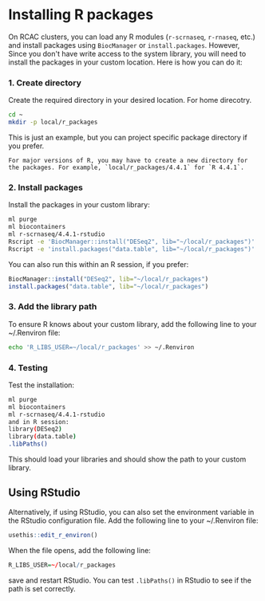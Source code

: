 # Installing R packages

On RCAC clusters, you can load any R modules (`r-scrnaseq`, `r-rnaseq`, etc.) and install packages using `BiocManager` or `install.packages`. However, Since you don't have write access to the system library, you will need to install the packages in your custom location. Here is how you can do it:

### 1.	Create directory

Create the required directory in your desired location. For home direcotry.

```bash
cd ~
mkdir -p local/r_packages
```

This is just an example, but you can project specific package directory if you prefer. 

```{note}
For major versions of R, you may have to create a new directory for the packages. For example, `local/r_packages/4.4.1` for `R 4.4.1`.
```

### 2.	 Install packages

Install the packages in your custom library:

```bash
ml purge
ml biocontainers
ml r-scrnaseq/4.4.1-rstudio
Rscript -e 'BiocManager::install("DESeq2", lib="~/local/r_packages")'
Rscript -e 'install.packages("data.table", lib="~/local/r_packages")'
```

You can also run this within an R session, if you prefer:

```r
BiocManager::install("DESeq2", lib="~/local/r_packages")
install.packages("data.table", lib="~/local/r_packages")
```


### 3.	Add the library path

To ensure R knows about your custom library, add the following line to your ~/.Renviron file:

```bash
echo 'R_LIBS_USER=~/local/r_packages' >> ~/.Renviron
```

### 4.	Testing

Test the installation:

```bash
ml purge
ml biocontainers
ml r-scrnaseq/4.4.1-rstudio
and in R session:
library(DESeq2)
library(data.table)
.libPaths()
```

This should load your libraries and should show the path to your custom library.


## Using RStudio

Alternatively, if using RStudio, you can also set the environment variable in the RStudio configuration file. Add the following line to your ~/.Renviron file:

```r
usethis::edit_r_environ()
```

When the file opens, add the following line:

```r
R_LIBS_USER=~/local/r_packages
```

save and restart RStudio. You can test `.libPaths()` in RStudio to see if the path is set correctly.


